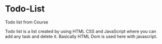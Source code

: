 # Todo-List
Todo list from Course

Todo list is a list created by using HTML CSS and JavaScript where you can add any task and delete it.
Basically HTML Dom is used here with javascript.
